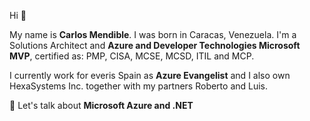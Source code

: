 Hi 👋

My name is **Carlos Mendible**. I was born in Caracas, Venezuela. I'm a Solutions Architect and **Azure and Developer Technologies Microsoft MVP**, certified as: PMP, CISA, MCSE, MCSD, ITIL and MCP.

I currently work for everis Spain as **Azure Evangelist** and I also own HexaSystems Inc. together with my partners Roberto and Luis.

💬 Let's talk about **Microsoft Azure and .NET**

<!--
**cmendible/cmendible** is a ✨ _special_ ✨ repository because its `README.md` (this file) appears on your GitHub profile.

Here are some ideas to get you started:

- 🔭 I’m currently working on ...
- 🌱 I’m currently learning ...
- 👯 I’m looking to collaborate on ...
- 🤔 I’m looking for help with ...
- 💬 Ask me about ...
- 📫 How to reach me: ...
- 😄 Pronouns: ...
- ⚡ Fun fact: ...
-->
